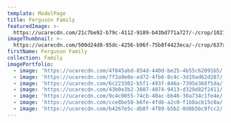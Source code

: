 ```yaml
---
template: ModelPage
title: Ferguson Family
featuredImage: >-
  https://ucarecdn.com/21c7be92-b79c-4112-9189-b43bd771a727/-/crop/1021x372/0,76/-/preview/
imageThumbnail: >-
  https://ucarecdn.com/500d24d8-95dc-4256-b96f-75b8f4423eca/-/crop/637x693/143,0/-/preview/
firstName: Ferguson Family
collection: Family
imagePortfolio:
  - image: 'https://ucarecdn.com/4f845abd-854d-440d-be25-4b55c62091b5/'
  - image: 'https://ucarecdn.com/7f3a9e0e-ed72-4fb6-8c4c-3d19ad62d287/'
  - image: 'https://ucarecdn.com/6c223302-b5f1-493f-846a-7395e368f5da/'
  - image: 'https://ucarecdn.com/43b0e3b2-3607-4074-9413-d329d82f2411/'
  - image: 'https://ucarecdn.com/9c4c0055-74cb-40ac-bb46-30a734c1fe4e/'
  - image: 'https://ucarecdn.com/cce8be50-b6fe-4fd6-a2c0-f1b8acb15c0a/'
  - image: 'https://ucarecdn.com/b4267e5c-db8f-4f89-b5b2-0d8b5bc9fcc2/'
---
```


